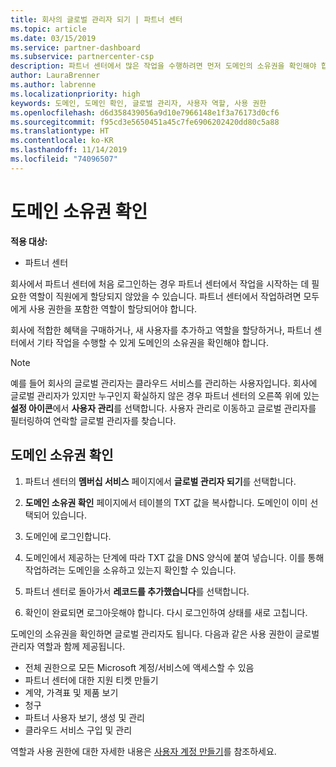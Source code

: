 ```yaml
---
title: 회사의 글로벌 관리자 되기 | 파트너 센터
ms.topic: article
ms.date: 03/15/2019
ms.service: partner-dashboard
ms.subservice: partnercenter-csp
description: 파트너 센터에서 많은 작업을 수행하려면 먼저 도메인의 소유권을 확인해야 합니다. 파트너 센터의 많은 작업에는 글로벌 관리자가 필요합니다. 회사에 글로벌 관리자가 아직 없는 경우 귀하가 될 수 있습니다.
author: LauraBrenner
ms.author: labrenne
ms.localizationpriority: high
keywords: 도메인, 도메인 확인, 글로벌 관리자, 사용자 역할, 사용 권한
ms.openlocfilehash: d6d358439056a9d10e7966148e1f3a76173d0cf6
ms.sourcegitcommit: f95cd3e5650451a45c7fe6906202420dd80c5a88
ms.translationtype: HT
ms.contentlocale: ko-KR
ms.lasthandoff: 11/14/2019
ms.locfileid: "74096507"
---
```

# <a name="verify-your-domain-ownership"></a>도메인 소유권 확인

**적용 대상:**

- 파트너 센터

회사에서 파트너 센터에 처음 로그인하는 경우 파트너 센터에서 작업을 시작하는 데 필요한 역할이 직원에게 할당되지 않았을 수 있습니다. 파트너 센터에서 작업하려면 모두에게 사용 권한을 포함한 역할이 할당되어야 합니다.  

회사에 적합한 혜택을 구매하거나, 새 사용자를 추가하고 역할을 할당하거나, 파트너 센터에서 기타 작업을 수행할 수 있게 도메인의 소유권을 확인해야 합니다. 

>[!Note]
>예를 들어 회사의 글로벌 관리자는 클라우드 서비스를 관리하는 사용자입니다. 회사에 글로벌 관리자가 있지만 누구인지 확실하지 않은 경우 파트너 센터의 오른쪽 위에 있는 **설정 아이콘**에서 **사용자 관리**를 선택합니다. 사용자 관리로 이동하고 글로벌 관리자를 필터링하여 연락할 글로벌 관리자를 찾습니다.

## <a name="verify-your-domain-ownership"></a>도메인 소유권 확인

1. 파트너 센터의 **멤버십 서비스** 페이지에서 **글로벌 관리자 되기**를 선택합니다. 

2. **도메인 소유권 확인** 페이지에서 테이블의 TXT 값을 복사합니다. 도메인이 이미 선택되어 있습니다.

3. 도메인에 로그인합니다. 

4. 도메인에서 제공하는 단계에 따라 TXT 값을 DNS 양식에 붙여 넣습니다.  이를 통해 작업하려는 도메인을 소유하고 있는지 확인할 수 있습니다.

5. 파트너 센터로 돌아가서 **레코드를 추가했습니다**를 선택합니다.

6. 확인이 완료되면 로그아웃해야 합니다. 다시 로그인하여 상태를 새로 고칩니다. 

도메인의 소유권을 확인하면 글로벌 관리자도 됩니다. 다음과 같은 사용 권한이 글로벌 관리자 역할과 함께 제공됩니다.

- 전체 권한으로 모든 Microsoft 계정/서비스에 액세스할 수 있음 
- 파트너 센터에 대한 지원 티켓 만들기
- 계약, 가격표 및 제품 보기
- 청구
- 파트너 사용자 보기, 생성 및 관리
- 클라우드 서비스 구입 및 관리

역할과 사용 권한에 대한 자세한 내용은 [사용자 계정 만들기](create-user-accounts-and-set-permissions.md)를 참조하세요. 